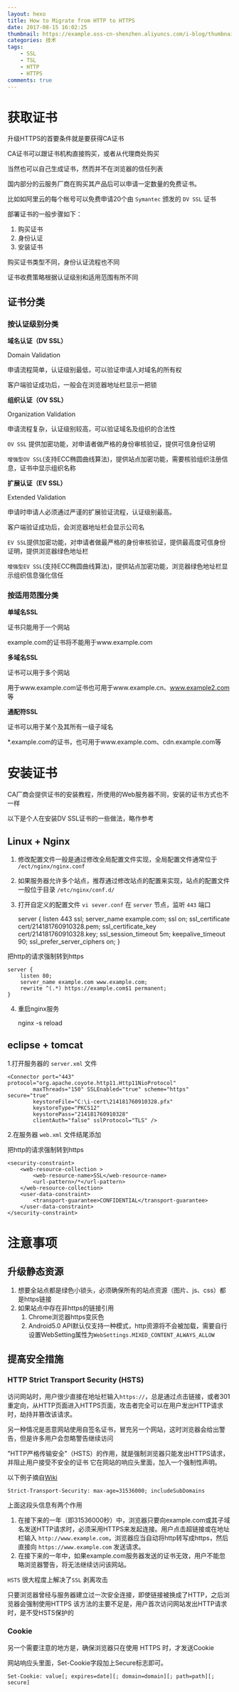 ```yaml
---
layout: hexo
title: How to Migrate from HTTP to HTTPS
date: 2017-08-15 16:02:25
thumbnail: https://example.oss-cn-shenzhen.aliyuncs.com/i-blog/thumbnail/2017/2017-08-15.png
categories: 技术
tags: 
    - SSL
    - TSL
    - HTTP
    - HTTPS
comments: true
---
```


# 获取证书

升级HTTPS的首要条件就是要获得CA证书

CA证书可以跟证书机构直接购买，或者从代理商处购买

当然也可以自己生成证书，然而并不在浏览器的信任列表

国内部分的云服务厂商在购买其产品后可以申请一定数量的免费证书。

比如如阿里云的每个帐号可以免费申请20个由 `Symantec` 颁发的 `DV SSL` 证书

部署证书的一般步骤如下：

1. 购买证书
2. 身份认证
3. 安装证书

购买证书类型不同，身份认证流程也不同

证书收费策略根据认证级别和适用范围有所不同

## 证书分类

### 按认证级别分类

**域名认证（DV SSL）**

Domain Validation
    
申请流程简单，认证级别最低，可以验证申请人对域名的所有权

客户端验证成功后，一般会在浏览器地址栏显示一把锁

**组织认证（OV SSL）**

Organization Validation
    
申请流程复杂，认证级别较高，可以验证域名及组织的合法性

`OV SSL` 提供加密功能，对申请者做严格的身份审核验证，提供可信身份证明

`增强型OV SSL`(支持ECC椭圆曲线算法)，提供站点加密功能，需要核验组织注册信息，证书中显示组织名称

**扩展认证（EV SSL）**

Extended Validation
    
申请时申请人必须通过严谨的扩展验证流程，认证级别最高。
    
客户端验证成功后，会浏览器地址栏会显示公司名

`EV SSL`提供加密功能，对申请者做最严格的身份审核验证，提供最高度可信身份证明，提供浏览器绿色地址栏

`增强型EV SSL`(支持ECC椭圆曲线算法)，提供站点加密功能，浏览器绿色地址栏显示组织信息强化信任

### 按适用范围分类

**单域名SSL**

证书只能用于一个网站
    
example.com的证书将不能用于www.example.com

**多域名SSL**

证书可以用于多个网站
    
用于www.example.com证书也可用于www.example.cn、www.example2.com 等

**通配符SSL**

证书可以用于某个及其所有一级子域名
    
*.example.com的证书，也可用于www.example.com、cdn.example.com等

# 安装证书

CA厂商会提供证书的安装教程，所使用的Web服务器不同，安装的证书方式也不一样

以下是个人在安装DV SSL证书的一些做法，略作参考

## Linux + Nginx

1. 修改配置文件一般是通过修改全局配置文件实现，全局配置文件通常位于 `/ect/nginx/nginx.conf`
2. 如果服务器允许多个站点，推荐通过修改站点的配置来实现，站点的配置文件一般位于目录 `/etc/nginx/conf.d/`
3. 打开自定义的配置文件 `vi sever.conf`
在 `server` 节点，监听 `443` 端口

    server {
        listen 443 ssl;
        server_name example.com;
        ssl on;
        ssl_certificate cert/214181760910328.pem;
        ssl_certificate_key cert/214181760910328.key;
        ssl_session_timeout 5m;
        keepalive_timeout 90;
        ssl_prefer_server_ciphers on;
    }

把http的请求强制转到https

    server {
        listen 80;
        server_name example.com www.example.com;
        rewrite ^(.*) https://example.com$1 permanent;
    }

4. 重启nginx服务

    nginx -s reload 

## eclipse + tomcat

1.打开服务器的 `server.xml` 文件

    <Connector port="443" protocol="org.apache.coyote.http11.Http11NioProtocol"
            maxThreads="150" SSLEnabled="true" scheme="https" secure="true"
            keystoreFile="C:\i-cert\214181760910328.pfx"
            keystoreType="PKCS12"
            keystorePass="214181760910328"
            clientAuth="false" sslProtocol="TLS" />

2.在服务器 `web.xml` 文件结尾添加

把http的请求强制转到https

    <security-constraint>
        <web-resource-collection >
            <web-resource-name>SSL</web-resource-name>
            <url-pattern>/*</url-pattern>
        </web-resource-collection>                             
        <user-data-constraint>
            <transport-guarantee>CONFIDENTIAL</transport-guarantee>
        </user-data-constraint>
    </security-constraint>

# 注意事项

## 升级静态资源

1. 想要全站点都是绿色小锁头，必须确保所有的站点资源（图片、js、css）都是https链接
2. 如果站点中存在非https的链接引用
    1. Chrome浏览器https变灰色
    2. Android5.0 API默认仅支持一种模式，http资源将不会被加载，需要自行设置WebSetting属性为`WebSettings.MIXED_CONTENT_ALWAYS_ALLOW`

## 提高安全措施

### HTTP Strict Transport Security (HSTS)

访问网站时，用户很少直接在地址栏输入`https://`，总是通过点击链接，或者301重定向，从HTTP页面进入HTTPS页面，攻击者完全可以在用户发出HTTP请求时，劫持并篡改该请求。

另一种情况是恶意网站使用自签名证书，冒充另一个网站，这时浏览器会给出警告，但是许多用户会忽略警告继续访问

"HTTP严格传输安全"（HSTS）的作用，就是强制浏览器只能发出HTTPS请求，并阻止用户接受不安全的证书
它在网站的响应头里面，加入一个强制性声明。

以下例子摘自[Wiki](https://en.wikipedia.org/wiki/HTTP_Strict_Transport_Security)

    Strict-Transport-Security: max-age=31536000; includeSubDomains

上面这段头信息有两个作用

1. 在接下来的一年（即31536000秒）中，浏览器只要向example.com或其子域名发送HTTP请求时，必须采用HTTPS来发起连接。用户点击超链接或在地址栏输入 `http://www.example.com`，浏览器应当自动将http转写成https，然后直接向 `https://www.example.com` 发送请求。
2. 在接下来的一年中，如果example.com服务器发送的证书无效，用户不能忽略浏览器警告，将无法继续访问该网站。

`HSTS` 很大程度上解决了`SSL` 剥离攻击

只要浏览器曾经与服务器建立过一次安全连接，即使链接被换成了HTTP，之后浏览器会强制使用HTTPS
该方法的主要不足是，用户首次访问网站发出HTTP请求时，是不受HSTS保护的

### Cookie

另一个需要注意的地方是，确保浏览器只在使用 HTTPS 时，才发送Cookie

网站响应头里面，Set-Cookie字段加上Secure标志即可。

    Set-Cookie: value[; expires=date][; domain=domain][; path=path][; secure]
